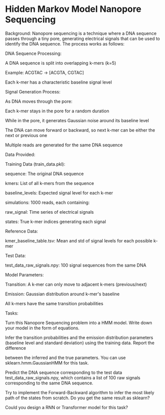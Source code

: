 # Hidden Markov Model Nanopore Sequencing


Background: Nanopore sequencing is a technique where a DNA sequence passes through a tiny pore, generating electrical signals that can be used to identify the DNA sequence. The process works as follows:

DNA Sequence Processing:

A DNA sequence is split into overlapping k-mers (k=5)

Example: ACGTAC → [ACGTA, CGTAC]

Each k-mer has a characteristic baseline signal level

Signal Generation Process:


As DNA moves through the pore:

Each k-mer stays in the pore for a random duration

While in the pore, it generates Gaussian noise around its baseline level

The DNA can move forward or backward, so next k-mer can be either the next or previous one

Multiple reads are generated for the same DNA sequence

Data Provided:


Training Data (train_data.pkl):


sequence: The original DNA sequence

kmers: List of all k-mers from the sequence

baseline_levels: Expected signal level for each k-mer

simulations: 1000 reads, each containing:

raw_signal: Time series of electrical signals

states: True k-mer indices generating each signal

Reference Data:



kmer_baseline_table.tsv: Mean and std of signal levels for each possible k-mer

Test Data:



test_data_raw_signals.npy: 100 signal sequences from the same DNA

Model Parameters:



Transition: A k-mer can only move to adjacent k-mers (previous/next)

Emission: Gaussian distribution around k-mer's baseline

All k-mers have the same transition probabilities

Tasks:

Turn this Nanopore Sequencing problem into a HMM model. Write down your model in the form of equations.

Infer the transition probabilities and the emission distribution parameters (baseline level and standard deviation) using the training data. Report the difference 

between the inferred and the true parameters. You can use sklearn.hmm.GaussianHMM for this task.

Predict the DNA sequence corresponding to the test data test_data_raw_signals.npy, which contains a list of 100 raw signals corresponding to the same DNA sequence.

Try to implement the Forward-Backward algorithm to infer the most likely path of the states from scratch. Do you get the same result as sklearn?

Could you design a RNN or Transformer model for this task?
